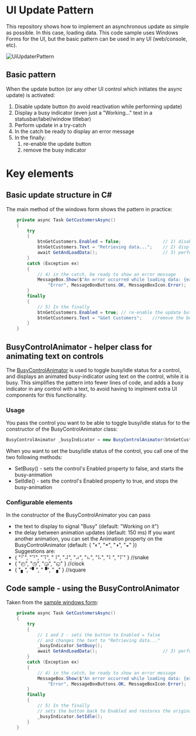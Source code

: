 # UI Update Pattern
This repository shows how to implement an asynchronous update as simple as possible. In this case, loading data.
This code sample uses Windows Forms for the UI, but the basic pattern can be used in any UI (web/console, etc).

![UiUpdaterPattern](https://github.com/user-attachments/assets/f8dbf9cd-d8ed-4bc5-8a04-ff74f6497264)

## Basic pattern
When the update button (or any other UI control which initiates the async update) is activated:
1. Disable update button (to avoid reactivation while performing update)
2. Display a busy indicator (even just a "Working..." text in a statusbar/label/window titlebar)
3. Perform update in a try-catch
4. In the catch be ready to display an error message
5. In the finally:
    1. re-enable the update button 
    2. remove the busy indicator

# Key elements

## Basic update structure in C#
The main method of the windows form shows the pattern in practice:

```C#
    private async Task GetCustomersAsync()
    {
        try
        {
            btnGetCustomers.Enabled = false;                // 1) disable update buton
            btnGetCustomers.Text = "Retrieving data...";    // 2) display busy message
            await GetAndLoadData();                         // 3) perform update in try-catch
        }
        catch (Exception ex)
        {
            // 4) in the catch, be ready to show an error message
            MessageBox.Show($"An error occurred while loading data: {ex.Message}",
                "Error", MessageBoxButtons.OK, MessageBoxIcon.Error);
        }
        finally
        {
            // 5) In the finally 
            btnGetCustomers.Enabled = true; // re-enable the update button 
            btnGetCustomers.Text = "&Get Customers";    //remove the busy indicator
        }
    }
```
## BusyControlAnimator - helper class for animating text on controls
The [BusyControlAnimator](https://github.com/xnafan/UiUpdatePattern/blob/master/UiUpdatePattern.WinForm/BusyControlAnimator.cs) is used to toggle busy/idle status for a control, and displays an animated busy-indicator using text on the control, while it is busy.
This simplifies the pattern into fewer lines of code, and adds a busy indicator in any control with a text, to avoid having to implment extra UI components for this functionality.

### Usage
You pass the control you want to be able to toggle busy/idle status for to the constructor of the BusyControlAnimator class:
```C#
BusyControlAnimator _busyIndicator = new BusyControlAnimator(btnGetCustomers);
```
When you want to set the busy/idle status of the control, you call one of the two following methods:

- SetBusy() - sets the control's Enabled property to false, and starts the busy-animation
- SetIdle() - sets the control's Enabled property to true, and stops the busy-animation
  
### Configurable elements
In the constructor of the BusyControlAnimator you can pass 
- the text to display to signal "Busy" (default: "Working on it")
- the delay between animation updates (default: 150 ms)
If you want another animation, you can set the Animation property on the BusyControlAnimator (default:  { "◐", "◓", "◑", "◒" })  
Suggestions are:
 - { "⠋", "⠙", "⠹", "⠸", "⠼", "⠴", "⠦", "⠧", "⠇", "⠏" } //snake
-  { "◴", "◷", "◶", "◵" }   //clock
-  { "▖", "▘", "▝", "▗" }   //square

## Code sample - using the BusyControlAnimator
Taken from the [sample windows form](https://github.com/xnafan/UiUpdatePattern/blob/2f2bf191ecee559bb2473c4ea4d5ea136aa47431/UiUpdatePattern.WinForm/MainForm.cs#L26):
```C#
    private async Task GetCustomersAsync()
    {
        try
        {
            // 1 and 2 - sets the button to Enabled = false
            // and changes the text to "Retrieving data..."
            _busyIndicator.SetBusy(); 
            await GetAndLoadData();                         // 3) perform update in try-catch
        }
        catch (Exception ex)
        {
            // 4) in the catch, be ready to show an error message
            MessageBox.Show($"An error occurred while loading data: {ex.Message}", 
                "Error", MessageBoxButtons.OK, MessageBoxIcon.Error);
        }
        finally
        {
            // 5) In the finally 
            // sets the button back to Enabled and restores the original text
            _busyIndicator.SetIdle(); 
        }
    }
```
